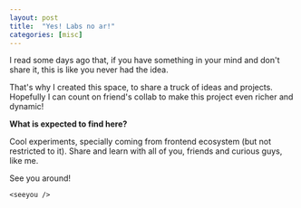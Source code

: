 ```yaml
---
layout: post
title:  "Yes! Labs no ar!"
categories: [misc]
---
```

I read some days ago that, if you have something in your mind and don't share it, this is like you never had the idea.

That's why I created this space, to share a truck of ideas and projects. Hopefully I can count on friend's collab to make this project even richer and dynamic!

**What is expected to find here?**

Cool experiments, specially coming from frontend ecosystem (but not restricted to it).
Share and learn with all of you, friends and curious guys, like me.

See you around!

`<seeyou />`
